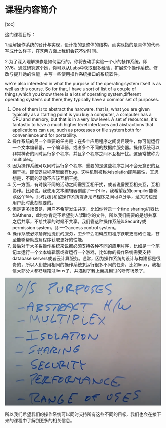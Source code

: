 # 课程内容简介

[toc]

这门课程目标：

1.理解操作系统的设计与实现，设计指的是整体的结构，而实现指的是具体的代码写成什么样子，在这两方面上我们会花不少时间。

2.为了深入理解操作是如何运行的，你将去动手实验一个小的操作系统，即 XV6。通过研究这个她，你可以从Labs中获取很多经验，扩展这个操作系统。修改与提升她的性能，并写一些使用操作系统接口的系统软件。

we're also interested in what the purpose of the operating system itself is as well as this course. So for that, I have a sort of list of a couple of things,which you know there is a lots of operating system,different operating systems out there,they typically have a common set of purposes.

1. One of them is to abstract the hardware. that is, what you are given typically as a starting point is you buy a computer,  a computer has a CPU and memory, but that is in a very low level.  A set of resources, it's fantastic to have a much higher level interfaces and abstractions that applications can use, such as processes or file system both for convenience and for portability.
2. 操作系统的另一个重要的任务是：在多个应用程序之间复用硬件，你可能运行一个文本编辑器，一个编译器，或者多个不同的数据库服务器。操作系统可以非常神奇的同时运行多个程序，并且多个程序之间不互相干扰。这通常被称为multiplex。
3. 因为操作系统可以同时运行多个程序，重要的是这些程序之间不会无意识的互相干扰，即使这些程序里面有bug。这种机制被称为isolation即隔离性，其思想是，不同的活动不应该互相干扰。
4. 另一方面，有时候不同的活动之间需要互相干扰，或者说需要互相交互，互相协作。比如说，我使用文本编辑器创建了一个file，我希望我的compiler能够读这个file。此时我们希望操作系统能够允许程序之间可以分享，这大约也是用户此时此刻想要的。
5. 但是更多场景是，用户不希望发生共享，比如你登录一个time sharing机器比如Athena，此时你肯定不希望别人读取你的文件，所以我们需要的是想共享之后共享，不想共享的时候不共享。我们管这种操作系统叫Security或permission system，即一个access control system。
6. 操作系统必须确保她提供的服务，至少不会阻碍应用程序获取更高的性能，甚至能够帮助应用程序获取更好的性能。
7. 最后对于大多数操作系统来说都必须支持各种不同的应用程序，比如是一个笔记本运行一个文本编辑器或者运行一个游戏，比如你的操作系统需要支持database servers或者云计算服务。通常，因为操作系统的设计与构建都是很贵的，所以人们使用相同的操作系统来运行很多不同的任务，比如linux，我相信大部分人都已经跑过linux了，并遇到了我上面提到过的所有场景了。

![img](.assets/image%20(26).png)

所以我们希望我们的操作系统可以同时支持所有这些不同的目标，我们也会在接下来的课程中了解到更多的相关信息。